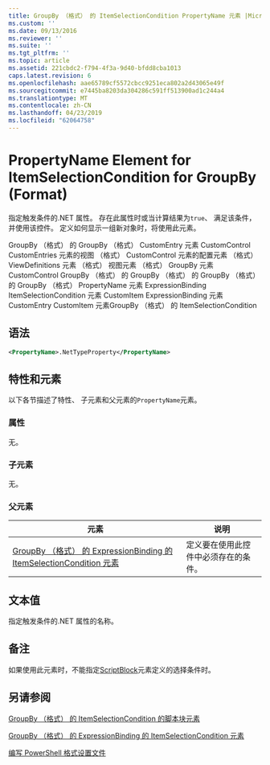 ```yaml
---
title: GroupBy （格式） 的 ItemSelectionCondition PropertyName 元素 |Microsoft Docs
ms.custom: ''
ms.date: 09/13/2016
ms.reviewer: ''
ms.suite: ''
ms.tgt_pltfrm: ''
ms.topic: article
ms.assetid: 221cbdc2-f794-4f3a-9d40-bfdd8cba1013
caps.latest.revision: 6
ms.openlocfilehash: aae65789cf5572cbcc9251eca802a2d43065e49f
ms.sourcegitcommit: e7445ba8203da304286c591ff513900ad1c244a4
ms.translationtype: MT
ms.contentlocale: zh-CN
ms.lasthandoff: 04/23/2019
ms.locfileid: "62064758"
---
```

# <a name="propertyname-element-for-itemselectioncondition-for-groupby-format"></a>PropertyName Element for ItemSelectionCondition for GroupBy (Format)

指定触发条件的.NET 属性。 存在此属性时或当计算结果为`true`、 满足该条件，并使用该控件。 定义如何显示一组新对象时，将使用此元素。

GroupBy （格式） 的 GroupBy （格式） CustomEntry 元素 CustomControl CustomEntries 元素的视图 （格式） CustomControl 元素的配置元素 （格式） ViewDefinitions 元素 （格式） 视图元素 （格式） GroupBy 元素CustomControl GroupBy （格式） 的 GroupBy （格式） 的 GroupBy （格式） 的 GroupBy （格式） PropertyName 元素 ExpressionBinding ItemSelectionCondition 元素 CustomItem ExpressionBinding 元素 CustomEntry CustomItem 元素GroupBy （格式） 的 ItemSelectionCondition

## <a name="syntax"></a>语法

```xml
<PropertyName>.NetTypeProperty</PropertyName>
```

## <a name="attributes-and-elements"></a>特性和元素

以下各节描述了特性、 子元素和父元素的`PropertyName`元素。

### <a name="attributes"></a>属性

无。

### <a name="child-elements"></a>子元素

无。

### <a name="parent-elements"></a>父元素

|元素|说明|
|-------------|-----------------|
|[GroupBy （格式） 的 ExpressionBinding 的 ItemSelectionCondition 元素](./itemselectioncondition-element-for-expressionbinding-for-groupby-format.md)|定义要在使用此控件中必须存在的条件。|

## <a name="text-value"></a>文本值

指定触发条件的.NET 属性的名称。

## <a name="remarks"></a>备注

如果使用此元素时，不能指定[ScriptBlock](./scriptblock-element-for-itemselectioncondition-for-groupby-format.md)元素定义的选择条件时。

## <a name="see-also"></a>另请参阅

[GroupBy （格式） 的 ItemSelectionCondition 的脚本块元素](./scriptblock-element-for-itemselectioncondition-for-groupby-format.md)

[GroupBy （格式） 的 ExpressionBinding 的 ItemSelectionCondition 元素](./itemselectioncondition-element-for-expressionbinding-for-groupby-format.md)

[编写 PowerShell 格式设置文件](./writing-a-powershell-formatting-file.md)
